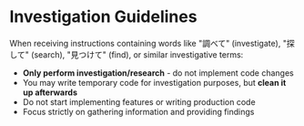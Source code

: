 # Investigation Guidelines

When receiving instructions containing words like "調べて" (investigate), "探して" (search), "見つけて" (find), or similar investigative terms:
- **Only perform investigation/research** - do not implement code changes
- You may write temporary code for investigation purposes, but **clean it up afterwards**
- Do not start implementing features or writing production code
- Focus strictly on gathering information and providing findings